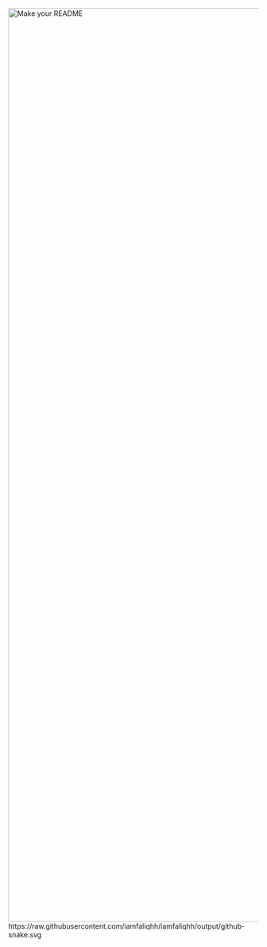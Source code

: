 <img width="1834" alt="Make your README" src="https://github.com/iamfaliqhh/iamfaliqhh/assets/89394027/aa010e62-4a64-4a41-b6c5-6f55d5b8b705">
https://raw.githubusercontent.com/iamfaliqhh/iamfaliqhh/output/github-snake.svg
